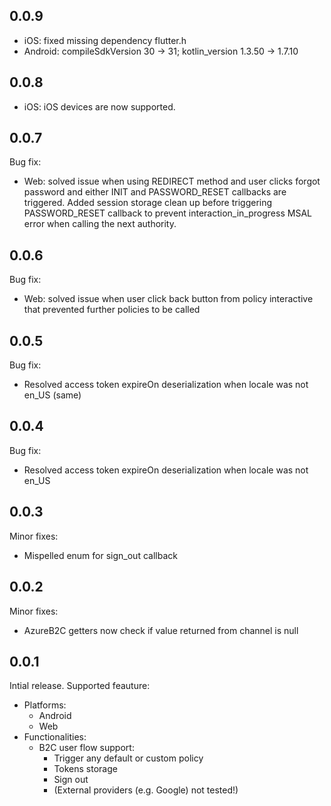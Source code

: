 ## 0.0.9
* iOS: fixed missing dependency flutter.h
* Android: compileSdkVersion 30 -> 31; kotlin_version 1.3.50 -> 1.7.10 

## 0.0.8
* iOS: iOS devices are now supported.

## 0.0.7
Bug fix:
* Web: solved issue when using REDIRECT method and user clicks forgot password and either INIT and PASSWORD_RESET callbacks are
triggered. Added session storage clean up before triggering PASSWORD_RESET callback to prevent interaction_in_progress MSAL error when calling the next authority.

## 0.0.6
Bug fix:
* Web: solved issue when user click back button from policy interactive that prevented further policies to be called

## 0.0.5
Bug fix:
* Resolved access token expireOn deserialization when locale was not en_US (same)

## 0.0.4
Bug fix:
* Resolved access token expireOn deserialization when locale was not en_US

## 0.0.3
Minor fixes:
* Mispelled enum for sign_out callback

## 0.0.2
Minor fixes:
* AzureB2C getters now check if value returned from channel is null


## 0.0.1

Intial release. Supported feauture:
* Platforms:
    * Android
    * Web
* Functionalities:
    * B2C user flow support:
        * Trigger any default or custom policy
        * Tokens storage
        * Sign out
        * (External providers (e.g. Google) not tested!)
            

